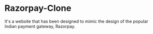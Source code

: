 # Razorpay-Clone
It's a website that has been designed to mimic the design of the popular Indian payment gateway, Razorpay.
